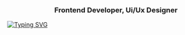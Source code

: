 <h3 align="center">Frontend Developer, Ui/Ux Designer</h3>
<a href="https://git.io/typing-svg" align="center">
  <img src="https://readme-typing-svg.demolab.com?font=Fira+Code&duration=3500&pause=500&color=00E9F7FF&center=true&width=435&lines=Frontend+Developer;JavaScript+%2F%2F+Typescript+;React+%2F%2F+Angular+" alt="Typing SVG" />
</a>

